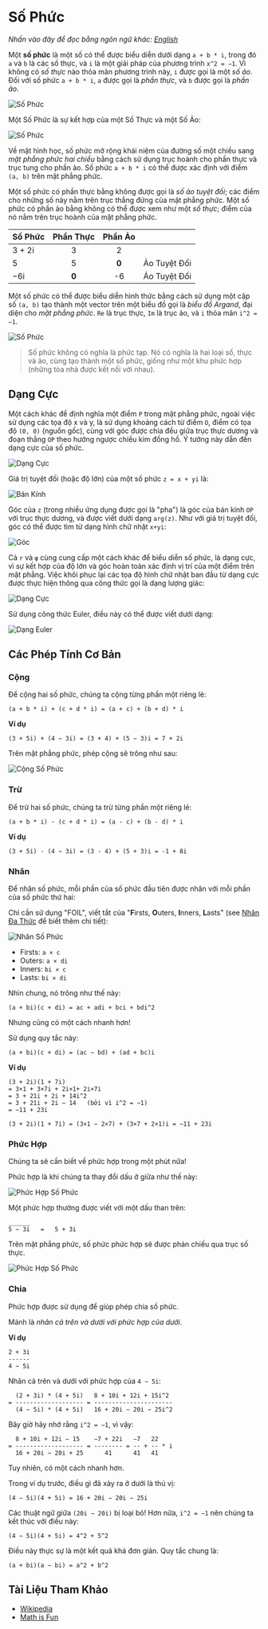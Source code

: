# Số Phức

_Nhấn vào đây để đọc bằng ngôn ngữ khác:_
[_English_](README.en-EN.md)

Một **số phức** là một số có thể được biểu diễn dưới dạng `a + b * i`, trong đó `a` và `b` là các số thực, và `i` là một giải pháp của phương trình `x^2 = −1`. Vì không có _số thực_ nào thỏa mãn phương trình này, `i` được gọi là một _số ảo_. Đối với số phức `a + b * i`, `a` được gọi là _phần thực_, và `b` được gọi là _phần ảo_.

![Số Phức](https://www.mathsisfun.com/numbers/images/complex-example.svg)

Một Số Phức là sự kết hợp của một Số Thực và một Số Ảo:

![Số Phức](https://www.mathsisfun.com/numbers/images/complex-number.svg)

Về mặt hình học, số phức mở rộng khái niệm của đường số một chiều sang _mặt phẳng phức hai chiều_ bằng cách sử dụng trục hoành cho phần thực và trục tung cho phần ảo. Số phức `a + b * i` có thể được xác định với điểm `(a, b)` trên mặt phẳng phức.

Một số phức có phần thực bằng không được gọi là _số ảo tuyệt đối_; các điểm cho những số này nằm trên trục thẳng đứng của mặt phẳng phức. Một số phức có phần ảo bằng không có thể được xem như một _số thực_; điểm của nó nằm trên trục hoành của mặt phẳng phức.

| Số Phức | Phần Thực | Phần Ảo |              |
| :------ | :-------: | :-----: | ------------ |
| 3 + 2i  |     3     |    2    |              |
| 5       |     5     |  **0**  | Ảo Tuyệt Đối |
| −6i     |   **0**   |   -6    | Ảo Tuyệt Đối |

Một số phức có thể được biểu diễn hình thức bằng cách sử dụng một cặp số `(a, b)` tạo thành một vector trên một biểu đồ gọi là _biểu đồ Argand_, đại diện cho _mặt phẳng phức_. `Re` là trục thực, `Im` là trục ảo, và `i` thỏa mãn `i^2 = −1`.

![Số Phức](https://upload.wikimedia.org/wikipedia/commons/a/af/Complex_number_illustration.svg)

> Số phức không có nghĩa là phức tạp. Nó có nghĩa là hai loại số, thực và ảo,
> cùng tạo thành một số phức, giống như một khu phức hợp (những tòa nhà
> được kết nối với nhau).

## Dạng Cực

Một cách khác để định nghĩa một điểm `P` trong mặt phẳng phức, ngoài việc sử dụng
các tọa độ x và y, là sử dụng khoảng cách từ điểm `O`, điểm
có tọa độ `(0, 0)` (nguồn gốc), cùng với góc được chia đều
giữa trục thực dương và đoạn thẳng `OP` theo hướng ngược chiều kim đồng hồ. Ý tưởng này dẫn đến dạng cực của số phức.

![Dạng Cực](https://upload.wikimedia.org/wikipedia/commons/7/7a/Complex_number_illustration_modarg.svg)

Giá trị tuyệt đối (hoặc độ lớn) của một số phức `z = x + yi` là:

![Bán Kính](https://wikimedia.org/api/rest_v1/media/math/render/svg/b59629c801aa0ddcdf17ee489e028fb9f8d4ea75)

Góc của `z` (trong nhiều ứng dụng được gọi là "pha") là góc
của bán kính `OP` với trục thực dương, và được viết dưới dạng `arg(z)`. Như
với giá trị tuyệt đối, góc có thể được tìm từ dạng hình chữ nhật `x+yi`:

![Góc](https://wikimedia.org/api/rest_v1/media/math/render/svg/7cbbdd9bb1dd5df86dd2b820b20f82995023e566)

Cả `r` và `φ` cùng cung cấp một cách khác để biểu diễn số phức, là
dạng cực, vì sự kết hợp của độ lớn và góc hoàn toàn xác định vị trí
của một điểm trên mặt phẳng. Việc khôi phục lại các tọa độ hình chữ nhật ban đầu từ dạng cực được thực hiện thông qua công thức gọi là dạng lượng giác:

![Dạng Cực](https://wikimedia.org/api/rest_v1/media/math/render/svg/b03de1e1b7b049880b5e4870b68a57bc180ff6ce)

Sử dụng công thức Euler, điều này có thể được viết dưới dạng:

![Dạng Euler](https://wikimedia.org/api/rest_v1/media/math/render/svg/0a087c772212e7375cb321d83fc1fcc715cd0ed2)

## Các Phép Tính Cơ Bản

### Cộng

Để cộng hai số phức, chúng ta cộng từng phần một riêng lẻ:

```text
(a + b * i) + (c + d * i) = (a + c) + (b + d) * i
```

**Ví dụ**

```text
(3 + 5i) + (4 − 3i) = (3 + 4) + (5 − 3)i = 7 + 2i
```

Trên mặt phẳng phức, phép cộng sẽ trông như sau:

![Cộng Số Phức](https://www.mathsisfun.com/algebra/images/complex-plane-vector-add.svg)

### Trừ

Để trừ hai số phức, chúng ta trừ từng phần một riêng lẻ:

```text
(a + b * i) - (c + d * i) = (a - c) + (b - d) * i
```

**Ví dụ**

```text
(3 + 5i) - (4 − 3i) = (3 - 4) + (5 + 3)i = -1 + 8i
```

### Nhân

Để nhân số phức, mỗi phần của số phức đầu tiên được nhân
với mỗi phần của số phức thứ hai:

Chỉ cần sử dụng "FOIL", viết tắt của "**F**irsts, **O**uters, **I**nners, **L**asts"
(see [Nhân Đa Thức](https://www.mathsisfun.com/algebra/polynomials-multiplying.html) để
biết thêm chi tiết):

![Nhân Số Phức](https://www.mathsisfun.com/algebra/images/foil-complex.svg)

- Firsts: `a × c`
- Outers: `a × di`
- Inners: `bi × c`
- Lasts: `bi × di`

Nhìn chung, nó trông như thế này:

```text
(a + bi)(c + di) = ac + adi + bci + bdi^2
```

Nhưng cũng có một cách nhanh hơn!

Sử dụng quy tắc này:

```text
(a + bi)(c + di) = (ac − bd) + (ad + bc)i
```

**Ví dụ**

```text
(3 + 2i)(1 + 7i)
= 3×1 + 3×7i + 2i×1+ 2i×7i
= 3 + 21i + 2i + 14i^2
= 3 + 21i + 2i − 14   (bởi vì i^2 = −1)
= −11 + 23i
```

```text
(3 + 2i)(1 + 7i) = (3×1 − 2×7) + (3×7 + 2×1)i = −11 + 23i
```

### Phức Hợp

Chúng ta sẽ cần biết về phức hợp trong một phút nữa!

Phức hợp là khi chúng ta thay đổi dấu ở giữa như thế này:

![Phức Hợp Số Phức](https://www.mathsisfun.com/numbers/images/complex-conjugate.svg)

Một phức hợp thường được viết với một dấu than trên:

```text
______
5 − 3i   =   5 + 3i
```

Trên mặt phẳng phức, số phức phức hợp sẽ được phản chiếu qua trục số thực.

![Phức Hợp Số Phức](https://upload.wikimedia.org/wikipedia/commons/6/69/Complex_conjugate_picture.svg)

### Chia

Phức hợp được sử dụng để giúp phép chia số phức.

Mánh là _nhân cả trên và dưới với phức hợp của dưới_.

**Ví dụ**

```text
2 + 3i
------
4 − 5i
```

Nhân cả trên và dưới với phức hợp của `4 − 5i`:

```text
  (2 + 3i) * (4 + 5i)   8 + 10i + 12i + 15i^2
= ------------------- = ----------------------
  (4 − 5i) * (4 + 5i)   16 + 20i − 20i − 25i^2
```

Bây giờ hãy nhớ rằng `i^2 = −1`, vì vậy:

```text
  8 + 10i + 12i − 15    −7 + 22i   −7   22
= ------------------- = -------- = -- + -- * i
  16 + 20i − 20i + 25      41      41   41

```

Tuy nhiên, có một cách nhanh hơn.

Trong ví dụ trước, điều gì đã xảy ra ở dưới là thú vị:

```text
(4 − 5i)(4 + 5i) = 16 + 20i − 20i − 25i
```

Các thuật ngữ giữa `(20i − 20i)` bị loại bỏ! Hơn nữa, `i^2 = −1` nên chúng ta kết thúc với điều này:

```text
(4 − 5i)(4 + 5i) = 4^2 + 5^2
```

Điều này thực sự là một kết quả khá đơn giản. Quy tắc chung là:

```text
(a + bi)(a − bi) = a^2 + b^2
```

## Tài Liệu Tham Khảo

- [Wikipedia](https://en.wikipedia.org/wiki/Complex_number)
- [Math is Fun](https://www.mathsisfun.com/numbers/complex-numbers.html)

